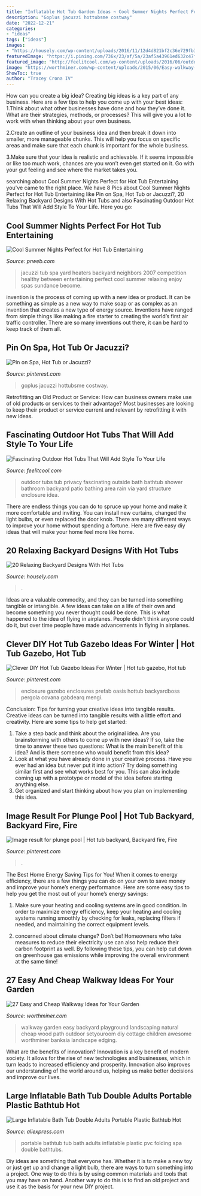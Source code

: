 ```yaml
---
title: "Inflatable Hot Tub Garden Ideas ~ Cool Summer Nights Perfect For Hot Tub Entertaining"
description: "Goplus jacuzzi hottubsme costway"
date: "2022-12-21"
categories:
- "ideas"
tags: ["ideas"]
images:
- "https://housely.com/wp-content/uploads/2016/11/12d4d821bf2c36e729fb302bcf4e5b91.jpg"
featuredImage: "https://i.pinimg.com/736x/23/af/5a/23af5a43961ed632c47f58b0840b3839.jpg"
featured_image: "http://feelitcool.com/wp-content/uploads/2016/06/outdoor-hot-tubs-ideas14.jpg"
image: "https://worthminer.com/wp-content/uploads/2015/06/Easy-walkway-idea-24.jpg"
ShowToc: true
author: "Tracey Crona IV"
---
```



How can you create a big idea?
Creating big ideas is a key part of any business. Here are a few tips to help you come up with your best ideas:
1.Think about what other businesses have done and how they’ve done it. What are their strategies, methods, or processes? This will give you a lot to work with when thinking about your own business.

2.Create an outline of your business idea and then break it down into smaller, more manageable chunks. This will help you focus on specific areas and make sure that each chunk is important for the whole business.

3.Make sure that your idea is realistic and achievable. If it seems impossible or like too much work, chances are you won’t even get started on it. Go with your gut feeling and see where the market takes you.


	

		
searching about Cool Summer Nights Perfect for Hot Tub Entertaining you've came to the right place. We have 8 Pics about Cool Summer Nights Perfect for Hot Tub Entertaining like Pin on Spa, Hot Tub or Jacuzzi?, 20 Relaxing Backyard Designs With Hot Tubs and also Fascinating Outdoor Hot Tubs That Will Add Style To Your Life. Here you go:
		
    
## Cool Summer Nights Perfect For Hot Tub Entertaining

<img loading=lazy src="https://ww1.prweb.com/prfiles/2007/06/11/532663/JacuzziJ3001536511.JPG" onerror="this.onerror=null;this.src='https://tse3.mm.bing.net/th?id=OIP.UBzt0ww0xv66c_b4bx8RogHaE6&amp;pid=15.1';" alt="Cool Summer Nights Perfect for Hot Tub Entertaining">

_Source: prweb.com_

>jacuzzi tub spa yard heaters backyard neighbors 2007 competition healthy between entertaining perfect cool summer relaxing enjoy spas sundance become. 

	

invention is the process of coming up with a new idea or product. It can be something as simple as a new way to make soap or as complex as an invention that creates a new type of energy source. Inventions have ranged from simple things like making a fire starter to creating the world’s first air traffic controller. There are so many inventions out there, it can be hard to keep track of them all.

    
## Pin On Spa, Hot Tub Or Jacuzzi?

<img loading=lazy src="https://i.pinimg.com/736x/23/af/5a/23af5a43961ed632c47f58b0840b3839.jpg" onerror="this.onerror=null;this.src='https://tse1.mm.bing.net/th?id=OIP.tJ-26qZE648o2vUW5UOkYwHaHa&amp;pid=15.1';" alt="Pin on Spa, Hot Tub or Jacuzzi?">

_Source: pinterest.com_

>goplus jacuzzi hottubsme costway. 

	

Retrofitting an Old Product or Service: How can business owners make use of old products or services to their advantage?
Most businesses are looking to keep their product or service current and relevant by retrofitting it with new ideas.

    
## Fascinating Outdoor Hot Tubs That Will Add Style To Your Life

<img loading=lazy src="http://feelitcool.com/wp-content/uploads/2016/06/outdoor-hot-tubs-ideas14.jpg" onerror="this.onerror=null;this.src='https://tse3.mm.bing.net/th?id=OIP.ViQHjDte556W2Q_rVkGKiAHaLH&amp;pid=15.1';" alt="Fascinating Outdoor Hot Tubs That Will Add Style To Your Life">

_Source: feelitcool.com_

>outdoor tubs tub privacy fascinating outside bath bathtub shower bathroom backyard patio bathing area rain via yard structure enclosure idea. 

	

There are endless things you can do to spruce up your home and make it more comfortable and inviting. You can install new curtains, changed the light bulbs, or even replaced the door knob. There are many different ways to improve your home without spending a fortune. Here are five easy diy ideas that will make your home feel more like home.

    
## 20 Relaxing Backyard Designs With Hot Tubs

<img loading=lazy src="https://housely.com/wp-content/uploads/2016/11/12d4d821bf2c36e729fb302bcf4e5b91.jpg" onerror="this.onerror=null;this.src='https://tse3.mm.bing.net/th?id=OIP.E9WdkCG_YgH_E3HlPowxRAHaFj&amp;pid=15.1';" alt="20 Relaxing Backyard Designs With Hot Tubs">

_Source: housely.com_

>. 

	

Ideas are a valuable commodity, and they can be turned into something tangible or intangible. A few ideas can take on a life of their own and become something you never thought could be done. This is what happened to the idea of flying in airplanes. People didn't think anyone could do it, but over time people have made advancements in flying in airplanes.

    
## Clever DIY Hot Tub Gazebo Ideas For Winter | Hot Tub Gazebo, Hot Tub

<img loading=lazy src="https://i.pinimg.com/736x/3a/db/0a/3adb0a40c9e9e673e9d93cf805555210.jpg" onerror="this.onerror=null;this.src='https://tse2.mm.bing.net/th?id=OIP.ymit6-pYgQgUDf09I528pwHaE8&amp;pid=15.1';" alt="Clever DIY Hot Tub Gazebo Ideas For Winter | Hot tub gazebo, Hot tub">

_Source: pinterest.com_

>enclosure gazebo enclosures prefab oasis hottub backyardboss pergola covana gabdearq mengi. 

	

Conclusion: Tips for turning your creative ideas into tangible results.
Creative ideas can be turned into tangible results with a little effort and creativity. Here are some tips to help get started: 
1. Take a step back and think about the original idea. Are you brainstorming with others to come up with new ideas? If so, take the time to answer these two questions: What is the main benefit of this idea? And is there someone who would benefit from this idea? 
2. Look at what you have already done in your creative process. Have you ever had an idea but never put it into action? Try doing something similar first and see what works best for you. This can also include coming up with a prototype or model of the idea before starting anything else. 
3. Get organized and start thinking about how you plan on implementing this idea.

    
## Image Result For Plunge Pool | Hot Tub Backyard, Backyard Fire, Fire

<img loading=lazy src="https://i.pinimg.com/736x/c3/9b/a5/c39ba5e898ea2b3df82b91523ac238f2.jpg" onerror="this.onerror=null;this.src='https://tse2.mm.bing.net/th?id=OIP.0qoIAdigSfg-HkdRe-8sZgHaFj&amp;pid=15.1';" alt="Image result for plunge pool | Hot tub backyard, Backyard fire, Fire">

_Source: pinterest.com_

>. 

	

The Best Home Energy Saving Tips for You!
When it comes to energy efficiency, there are a few things you can do on your own to save money and improve your home’s energy performance. Here are some easy tips to help you get the most out of your home’s energy savings:
1. Make sure your heating and cooling systems are in good condition. In order to maximize energy efficiency, keep your heating and cooling systems running smoothly by checking for leaks, replacing filters if needed, and maintaining the correct equipment levels.

2. concerned about climate change? Don’t be! Homeowners who take measures to reduce their electricity use can also help reduce their carbon footprint as well. By following these tips, you can help cut down on greenhouse gas emissions while improving the overall environment at the same time!

    
## 27 Easy And Cheap Walkway Ideas For Your Garden

<img loading=lazy src="https://worthminer.com/wp-content/uploads/2015/06/Easy-walkway-idea-24.jpg" onerror="this.onerror=null;this.src='https://tse2.mm.bing.net/th?id=OIP.NqbOZWHXpBcLAkb54peMkgHaNK&amp;pid=15.1';" alt="27 Easy and Cheap Walkway Ideas for Your Garden">

_Source: worthminer.com_

>walkway garden easy backyard playground landscaping natural cheap wood path outdoor setyouroom diy cottage children awesome worthminer banksia landscape edging. 

	

What are the benefits of innovation?
Innovation is a key benefit of modern society. It allows for the rise of new technologies and businesses, which in turn leads to increased efficiency and prosperity. Innovation also improves our understanding of the world around us, helping us make better decisions and improve our lives.

    
## Large Inflatable Bath Tub Double Adults Portable Plastic Bathtub Hot

<img loading=lazy src="https://ae01.alicdn.com/kf/UTB8MVT5AFfFXKJk43Otq6xIPFXaO/Large-Inflatable-Bath-Tub-Double-Adults-Portable-Plastic-Bathtub-Hot-Tub-PVC-Inflatable-Bathtub-Folding-Spa.jpg" onerror="this.onerror=null;this.src='https://tse3.mm.bing.net/th?id=OIP.OFVGMolLtYoPnySFk1TgYAHaHa&amp;pid=15.1';" alt="Large Inflatable Bath Tub Double Adults Portable Plastic Bathtub Hot">

_Source: aliexpress.com_

>portable bathtub tub bath adults inflatable plastic pvc folding spa double bathtubs. 

	

Diy ideas are something that everyone has. Whether it is to make a new toy or just get up and change a light bulb, there are ways to turn something into a project. One way to do this is by using common materials and tools that you may have on hand. Another way to do this is to find an old project and use it as the basis for your new DIY project.

